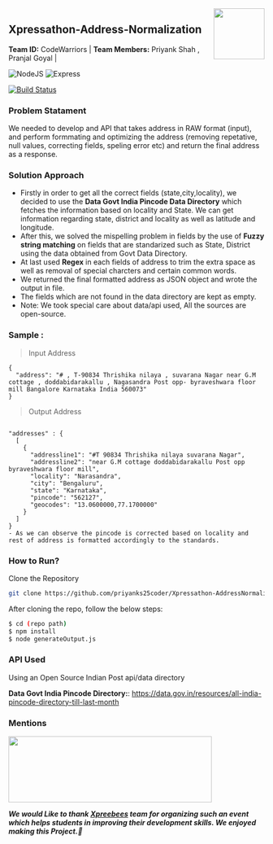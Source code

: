 <img align="right" src="https://res.cloudinary.com/crunchbase-production/image/upload/c_lpad,h_256,w_256,f_auto,q_auto:eco,dpr_1/uxbksvjii3bnptbqjbwe" data-canonical-src="https://gyazo.com/eb5c5741b6a9a16c692170a41a49c858.png"  width="100" height="100" />

## Xpressathon-Address-Normalization  
**Team ID:**  CodeWarriors | **Team Members:** Priyank Shah , Pranjal Goyal |

![NodeJS](https://img.shields.io/badge/Node.js-43853D?style=for-the-badge&logo=node.js&logoColor=white) ![Express](https://img.shields.io/badge/Express.js-404D59?style=for-the-badge)

[![Build Status](https://travis-ci.org/joemccann/dillinger.svg?branch=master)](https://travis-ci.org/joemccann/dillinger)
### Problem Statament
We needed to develop and API that takes address in RAW format (input), and perform formmating and optimizing the address (removing repetative, null values, correcting fields, speling error etc) and return the final address as a response.

### Solution Approach
- Firstly in order to get all the correct fields (state,city,locality), we decided to use the **Data Govt India Pincode Data Directory** which fetches the information based on locality and State. We can get information regarding state, district and locality as well as latitude and longitude.
- After this, we solved the mispelling problem in fields by the use of **Fuzzy string matching** on fields that are standarized such as State, District using the data obtained from Govt Data Directory.
- At last used **Regex** in each fields of address to trim the extra space as well as removal of special charcters and certain common words.
- We returned the final formatted address as JSON object and wrote the output in file.
- The fields which are not found in the data directory are kept as empty.
- Note: We took special care about data/api used, All the sources are open-source.

### Sample : 
> Input Address

```
{
  "address": "# , T-90834 Thrishika nilaya , suvarana Nagar near G.M cottage , doddabidarakallu , Nagasandra Post opp- byraveshwara floor mill Bangalore Karnataka India 560073"  
}
```

> Output Address

```

"addresses" : {
  [
    {
      "addressline1": "#T 90834 Thrishika nilaya suvarana Nagar",
      "addressline2": "near G.M cottage doddabidarakallu Post opp byraveshwara floor mill",
      "locality": "Narasandra",
      "city": "Bengaluru",
      "state": "Karnataka",
      "pincode": "562127",
      "geocodes": "13.0600000,77.1700000"
    }
  ]
}
- As we can observe the pincode is corrected based on locality and rest of address is formatted accordingly to the standards.
```


### How to Run?

Clone the Repository
   ```sh
   git clone https://github.com/priyanks25coder/Xpressathon-AddressNormalization.git
   ```

After cloning the repo, follow the below steps:
```sh
$ cd (repo path) 
$ npm install
$ node generateOutput.js
```

### API Used
Using an Open Source Indian Post api/data directory

**Data Govt India Pincode Directory:**: https://data.gov.in/resources/all-india-pincode-directory-till-last-month

### Mentions

<img src="https://www.xpressbees.com/Xpressathon/assets/img/Logo-Big.png" data-canonical-src="https://gyazo.com/eb5c5741b6a9a16c692170a41a49c858.png" width="400" height="130" />

***We would Like to thank [Xpreebees](https://www.xpressbees.com/xpressathon) team for organizing such an event which helps students in improving their development skills. We enjoyed making this Project.🎇***

